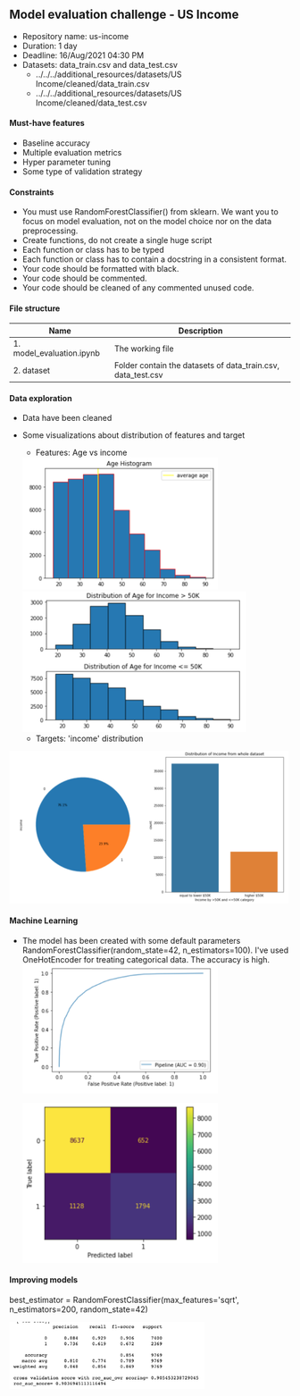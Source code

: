 ## Model evaluation challenge - US Income
  + Repository name: us-income
  + Duration: 1 day
  + Deadline: 16/Aug/2021 04:30 PM
  + Datasets:  data_train.csv and data_test.csv 
    - ../../../additional_resources/datasets/US Income/cleaned/data_train.csv
    - ../../../additional_resources/datasets/US Income/cleaned/data_test.csv 
#### Must-have features
  + Baseline accuracy
  + Multiple evaluation metrics
  + Hyper parameter tuning
  + Some type of validation strategy

#### Constraints
  + You must use RandomForestClassifier() from sklearn. We want you to focus on model evaluation, not on the model choice nor on the data preprocessing.
  + Create functions, do not create a single huge script
  + Each function or class has to be typed
  + Each function or class has to contain a docstring in a consistent format.
  + Your code should be formatted with black.
  + Your code should be commented.
  + Your code should be cleaned of any commented unused code.

#### File structure
  | Name       | Description                                                                             |
|----------------|---------------------------------------------------------------------------------------|
| 1. model_evaluation.ipynb | The working file                                      |
| 2. dataset | Folder contain the datasets of data_train.csv, data_test.csv                                     |


#### Data exploration
- Data have been cleaned 
- Some visualizations about distribution of features and target
  + Features: Age vs income
  <img src = "visuals/age_histogram.png" heigh = 200, width = 350>
  <img src = "visuals/age_income.png" heigh = 200, width = 400>

  + Targets: 'income' distribution
<img src = "visuals/income_distribution.png" heigh = 200, width = 500>

#### Machine Learning
- The model has been created with some default parameters RandomForestClassifier(random_state=42, n_estimators=100). I've used OneHotEncoder for treating categorical data. The accuracy is high.
   <img src = "visuals/basemodel.png" heigh = 200, width = 350>

   <img src = "visuals/confusion_matrix.png" heigh = 200, width = 350>
  
  
 #### Improving models
 
 best_estimator =  RandomForestClassifier(max_features='sqrt', n_estimators=200, random_state=42)

  <img src = "visuals/best_records.png" heigh = 200, width = 350>
